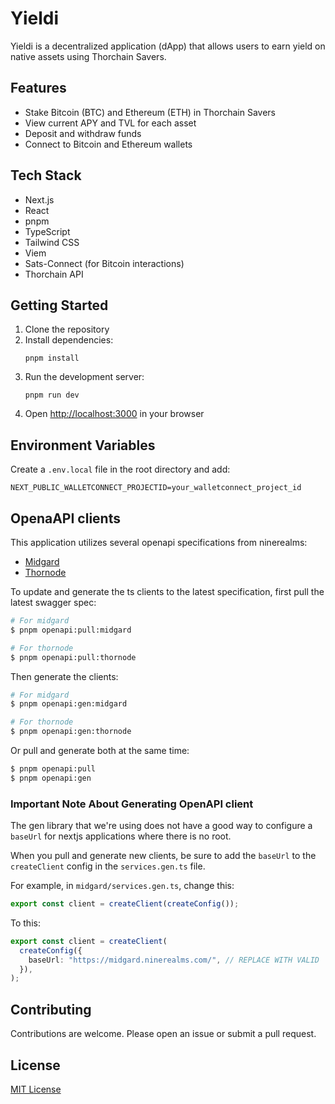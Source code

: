 # Yieldi

Yieldi is a decentralized application (dApp) that allows users to earn yield on native assets using Thorchain Savers.

## Features

- Stake Bitcoin (BTC) and Ethereum (ETH) in Thorchain Savers
- View current APY and TVL for each asset
- Deposit and withdraw funds
- Connect to Bitcoin and Ethereum wallets

## Tech Stack

- Next.js
- React
- pnpm
- TypeScript
- Tailwind CSS
- Viem
- Sats-Connect (for Bitcoin interactions)
- Thorchain API

## Getting Started

1. Clone the repository
2. Install dependencies:
   ```
   pnpm install
   ```
3. Run the development server:
   ```
   pnpm run dev
   ```
4. Open [http://localhost:3000](http://localhost:3000) in your browser

## Environment Variables

Create a `.env.local` file in the root directory and add:

```
NEXT_PUBLIC_WALLETCONNECT_PROJECTID=your_walletconnect_project_id
```

## OpenaAPI clients

This application utilizes several openapi specifications from ninerealms:

- [Midgard](https://midgard.ninerealms.com/v2/doc)
- [Thornode](https://thornode.ninerealms.com/thorchain/doc/)

To update and generate the ts clients to the latest specification, first pull the latest swagger spec:

```bash
# For midgard
$ pnpm openapi:pull:midgard

# For thornode
$ pnpm openapi:pull:thornode
```

Then generate the clients:

```bash
# For midgard
$ pnpm openapi:gen:midgard

# For thornode
$ pnpm openapi:gen:thornode
```

Or pull and generate both at the same time:

```bash
$ pnpm openapi:pull
$ pnpm openapi:gen
```

### Important Note About Generating OpenAPI client

The gen library that we're using does not have a good way to configure a `baseUrl` for nextjs applications where there is no root.

When you pull and generate new clients, be sure to add the `baseUrl` to the `createClient` config in the `services.gen.ts` file.

For example, in `midgard/services.gen.ts`, change this:

```ts
export const client = createClient(createConfig());
```

To this: 

```ts
export const client = createClient(
  createConfig({
    baseUrl: "https://midgard.ninerealms.com/", // REPLACE WITH VALID `baseUrl`
  }),
);
```


## Contributing

Contributions are welcome. Please open an issue or submit a pull request.

## License

[MIT License](LICENSE)
